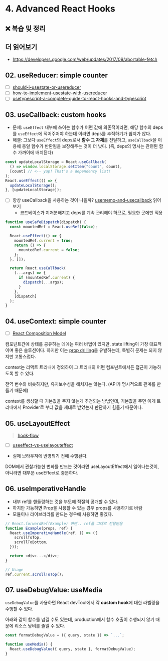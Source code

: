 # 4. Advanced React Hooks

## ❌ 복습 및 정리

## 더 읽어보기

- https://developers.google.com/web/updates/2017/09/abortable-fetch

## 02. useReducer: simple counter

- [ ] [should-i-usestate-or-usereducer](https://kentcdodds.com/blog/should-i-usestate-or-usereducer)
- [ ] [how-to-implement-usestate-with-usereducer](https://kentcdodds.com/blog/how-to-implement-usestate-with-usereducer)
- [ ] [usetypescript-a-complete-guide-to-react-hooks-and-typescript](https://levelup.gitconnected.com/usetypescript-a-complete-guide-to-react-hooks-and-typescript-db1858d1fb9c)

## 03. useCallback: custom hooks

- 문제: `useEffect` 내부에 쓰이는 함수가 어떤 값에 의존적이라면, 해당 함수의 deps를 `useEffect`에 적어주어야 하는데 이러면 deps를 추적하기가 쉽지가 않다.
- 해결: 그보다 `useEffect`의 deps로서 **함수 그 자체**를 전달하고, `useCallback`을 이용해 동일 함수가 반환됨을 보장해주는 것이 더 낫다. (즉, deps의 명시는 관련된 함수 가까이에 배치된다)

```js
const updateLocalStorage = React.useCallback(
  () => window.localStorage.setItem("count", count),
  [count] // <-- yup! That's a dependency list!
);
React.useEffect(() => {
  updateLocalStorage();
}, [updateLocalStorage]);
```

- [ ] 항상 useCallback을 사용하는 것이 나을까? [usememo-and-usecallback](https://kentcdodds.com/blog/usememo-and-usecallback) 읽어보기
  - 코드베이스가 지저분해지고 deps를 계속 관리해야 하므로, 필요한 곳에만 적용

```js
function useSafeDispatch(dispatch) {
  const mountedRef = React.useRef(false);

  React.useEffect(() => {
    mountedRef.current = true;
    return () => {
      mountedRef.current = false;
    };
  }, []);

  return React.useCallback(
    (...args) => {
      if (mountedRef.current) {
        dispatch(...args);
      }
    },
    [dispatch]
  );
}
```

## 04. useContext: simple counter

- [ ] [React Composition Model](https://twitter.com/mjackson/status/1195495535483817984)

컴포넌트간에 상태를 공유하는 데에는 여러 바법이 있지만, state lifting이 가장 대표적이며 좋은 솔루션이다. 하지만 이는 [prop drilling](https://kentcdodds.com/blog/prop-drilling)을 유발하는데, 특별히 문제는 되지 않지만 고통스럽다.

context는 리액트 트리내에 정의하여 그 트리내의 어떤 컴포넌트에서든 접근이 가능하도록 할 수 있다.

전역 변수와 비슷하지만, 유지보수성을 해치지는 않는다. (API가 명시적으로 관계를 만들기 때문에)

context를 생성할 때 기본값을 주지 않는게 추천되는 방법인데, 기본값을 주면 이게 트리내에서 Provider로 부터 값을 제대로 받았는지 판단하기 힘들기 때문이다.

## 05. useLayoutEffect

> [hook-flow](https://github.com/donavon/hook-flow)

- [ ] [useeffect-vs-uselayouteffect](https://kentcdodds.com/blog/useeffect-vs-uselayouteffect)
- 실제 브라우저에 반영되기 전에 수행된다.

DOM에서 관찰가능한 변화를 만드는 것이라면 useLayoutEffect에서 일어나는것이, 아니라면 대부분 useEffect로 충분하다.

## 06. useImperativeHandle

- 내부 ref를 핸들링하는 것을 부모에 적절히 공개할 수 있다.
- 하지만 가능하면 Prop을 사용할 수 있는 경우 props를 사용하기르 바람
- 모듈이나 라이브러리를 만드는 경우에 사용하면 좋겠다.

```js
// React.forwardRef(Example) 하면.. ref를 그대로 전달받음
function Example(props, ref) {
  React.useImperativeHandle(ref, () => ({
    scrollToTop,
    scrollToBottom,
  }));

  return <div>...</div>;
}

// Usage
ref.current.scrollToTop();
```

## 07. useDebugValue: useMedia

`useDebugValue`를 사용하면 React devTool에서 각 **custom hook**에 대한 라벨링을 수행할 수 있다.

아래와 같이 함수를 넘길 수도 있는데, production에서 함수 호출이 수행되지 않기 때문에 리소스 낭비를 줄일 수 있다.

```js
const formatDebugValue = ({ query, state }) => `...`;

function useMedia() {
  React.useDebugValue({ query, state }, formatDebugValue);
}
```
